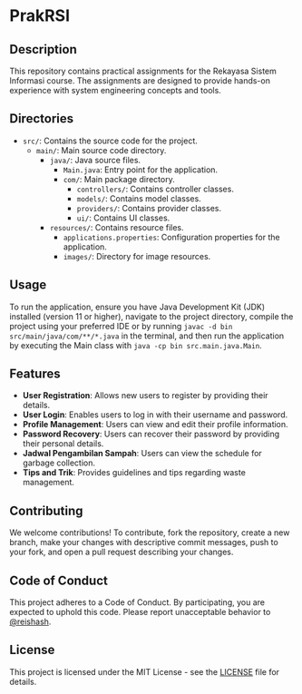 # PrakRSI

## Description

This repository contains practical assignments for the Rekayasa Sistem Informasi course. The assignments are designed to provide hands-on experience with system engineering concepts and tools.

## Directories

- `src/`: Contains the source code for the project.
  - `main/`: Main source code directory.
    - `java/`: Java source files.
      - `Main.java`: Entry point for the application.
      - `com/`: Main package directory.
        - `controllers/`: Contains controller classes.
        - `models/`: Contains model classes.
        - `providers/`: Contains provider classes.
        - `ui/`: Contains UI classes.
    - `resources/`: Contains resource files.
      - `applications.properties`: Configuration properties for the application.
      - `images/`: Directory for image resources.

## Usage

To run the application, ensure you have Java Development Kit (JDK) installed (version 11 or higher), navigate to the project directory, compile the project using your preferred IDE or by running `javac -d bin src/main/java/com/**/*.java` in the terminal, and then run the application by executing the Main class with `java -cp bin src.main.java.Main`.

## Features

- **User Registration**: Allows new users to register by providing their details.
- **User Login**: Enables users to log in with their username and password.
- **Profile Management**: Users can view and edit their profile information.
- **Password Recovery**: Users can recover their password by providing their personal details.
- **Jadwal Pengambilan Sampah**: Users can view the schedule for garbage collection.
- **Tips and Trik**: Provides guidelines and tips regarding waste management.

## Contributing

We welcome contributions! To contribute, fork the repository, create a new branch, make your changes with descriptive commit messages, push to your fork, and open a pull request describing your changes.

## Code of Conduct

This project adheres to a Code of Conduct. By participating, you are expected to uphold this code. Please report unacceptable behavior to [@reishash](github.com/reishash).

## License

This project is licensed under the MIT License - see the [LICENSE](LICENSE) file for details.
